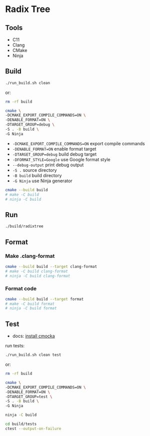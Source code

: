 # Radix Tree

## Tools

- C11
- Clang
- CMake
- Ninja

## Build

```bash
./run_build.sh clean
```

or:

```bash
rm -rf build
```

```bash
cmake \
-DCMAKE_EXPORT_COMPILE_COMMANDS=ON \
-DENABLE_FORMAT=ON \
-DTARGET_GROUP=debug \
-S . -B build \
-G Ninja
```

- `-DCMAKE_EXPORT_COMPILE_COMMANDS=ON` export compile commands
- `-DENABLE_FORMAT=ON` enable format target
- `-DTARGET_GROUP=debug` build debug target
- `-DFORMAT_STYLE=Google` use Google format style
- `--debug-output` print debug output
- `-S .` source directory
- `-B build` build directory
- `-G Ninja` use Ninja generator

```bash
cmake --build build
# make -C build
# ninja -C build
```

## Run

```bash
./build/radixtree
```

## Format

### Make .clang-format

```bash
cmake --build build --target clang-format
# make -C build clang-format
# ninja -C build clang-format
```

### Format code

```bash
cmake --build build --target format
# make -C build format
# ninja -C build format
```

## Test

- docs: [install cmocka](docs/test.md)

run tests:

```bash
./run_build.sh clean test
```

or:

```bash
rm -rf build
```

```bash
cmake \
-DCMAKE_EXPORT_COMPILE_COMMANDS=ON \
-DENABLE_FORMAT=ON \
-DTARGET_GROUP=test \
-S . -B build \
-G Ninja
```

```bash
ninja -C build
```

```bash
cd build/tests
ctest --output-on-failure
```

